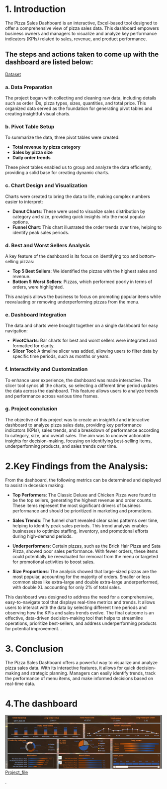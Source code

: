 # 1. Introduction  
The Pizza Sales Dashboard is an interactive, Excel-based tool designed to offer a comprehensive view of pizza sales data. This dashboard empowers business owners and managers to visualize and analyze key performance indicators (KPIs) related to sales, revenue, and product performance.

## The steps and actions taken to come up with the dashboard are listed below:
[Dataset](https://view.officeapps.live.com/op/view.aspx?src=https%3A%2F%2Fraw.githubusercontent.com%2Fbabazeek%2Fsales_dashboard%2Frefs%2Fheads%2Fmain%2Fpizza_sales%2520excel%2520file.xlsx&wdOrigin=BROWSELINK)
### a. Data Preparation  
The project began with collecting and cleaning raw data, including details such as order IDs, pizza types, sizes, quantities, and total price. This organized data served as the foundation for generating pivot tables and creating insightful visual charts.

### b. Pivot Table Setup  
To summarize the data, three pivot tables were created:
- **Total revenue by pizza category**
- **Sales by pizza size**
- **Daily order trends**

These pivot tables enabled us to group and analyze the data efficiently, providing a solid base for creating dynamic charts.

### c. Chart Design and Visualization  
Charts were created to bring the data to life, making complex numbers easier to interpret:
- **Donut Charts**: These were used to visualize sales distribution by category and size, providing quick insights into the most popular options.
- **Funnel Chart**: This chart illustrated the order trends over time, helping to identify peak sales periods.

### d. Best and Worst Sellers Analysis  
A key feature of the dashboard is its focus on identifying top and bottom-selling pizzas:
- **Top 5 Best Sellers**: We identified the pizzas with the highest sales and revenue.
- **Bottom 5 Worst Sellers**: Pizzas, which performed poorly in terms of orders, were highlighted.

This analysis allows the business to focus on promoting popular items while reevaluating or removing underperforming pizzas from the menu.

### e. Dashboard Integration  
The data and charts were brought together on a single dashboard for easy navigation:
- **PivotCharts**: Bar charts for best and worst sellers were integrated and formatted for clarity.
- **Slicer Tool**: A timeline slicer was added, allowing users to filter data by specific time periods, such as months or years.

### f. Interactivity and Customization  
To enhance user experience, the dashboard was made interactive. The slicer tool syncs all the charts, so selecting a different time period updates the data across the dashboard. This feature allows users to analyze trends and performance across various time frames.

### g. Project conclusion

The objective of this project was to create an insightful and interactive dashboard to analyze pizza sales data, providing key performance indicators (KPIs), sales trends, and a breakdown of performance according to category, size, and overall sales. The aim was to uncover actionable insights for decision-making, focusing on identifying best-selling items, underperforming products, and sales trends over time.

# 2.Key Findings from the Analysis:
From the dashboard, the following metrics can be determined and deployed to assist in decesion making:
- **Top Performers**: The Classic Deluxe and Chicken Pizza were found to be the top sellers, generating the highest revenue and order counts. These items represent the most significant drivers of business performance and should be prioritized in marketing and promotions.
  
- **Sales Trends**: The funnel chart revealed clear sales patterns over time, helping to identify peak sales periods. This trend analysis enables businesses to optimize staffing, inventory, and promotional efforts during high-demand periods.
  
- **Underperformers**: Certain pizzas, such as the Brick Hair Pizza and Sata Pizza, showed poor sales performance. With fewer orders, these items could potentially be reevaluated for removal from the menu or targeted for promotional activities to boost sales.
  
- **Size Proportions**: The analysis showed that large-sized pizzas are the most popular, accounting for the majority of orders. Smaller or less common sizes like extra-large and double extra-large underperformed, with double XL accounting for only 2% of total sales.

This dashboard was designed to address the need for a comprehensive, easy-to-navigate tool that displays real-time metrics and trends. It allows users to interact with the data by selecting different time periods and observing how the KPIs and sales trends evolve. The final outcome is an effective, data-driven decision-making tool that helps to streamline operations, prioritize best-sellers, and address underperforming products for potential improvement.
.

# 3. Conclusion  
The Pizza Sales Dashboard offers a powerful way to visualize and analyze pizza sales data. With its interactive features, it allows for quick decision-making and strategic planning. Managers can easily identify trends, track the performance of menu items, and make informed decisions based on real-time data.

# 4.The dashboard
![Dashboard_snap](Pizza_sales_dashboard.png)
[Project_file](https://view.officeapps.live.com/op/view.aspx?src=https%3A%2F%2Fraw.githubusercontent.com%2Fbabazeek%2Fsales_dashboard%2Frefs%2Fheads%2Fmain%2FPizza%2520Sales%2520dashboard.xlsx&wdOrigin=BROWSELINK)




.
